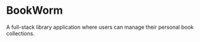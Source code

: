 # BookWorm
A full-stack library application where users can manage their personal book collections.    
     
